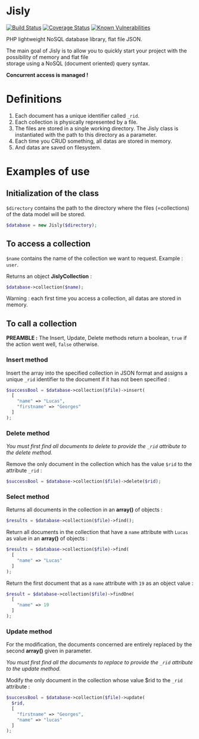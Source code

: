 Jisly
========

[![Build Status](https://travis-ci.org/r0mdau/jisly.svg?branch=master)](https://travis-ci.org/r0mdau/jisly)
[![Coverage Status](https://coveralls.io/repos/github/r0mdau/jisly/badge.svg?branch=master)](https://coveralls.io/github/r0mdau/jisly?branch=master)
[![Known Vulnerabilities](https://snyk.io/test/github/r0mdau/jisly/badge.svg?targetFile=composer.lock)](https://snyk.io/test/github/r0mdau/jisly?targetFile=composer.lock)

PHP lightweight NoSQL database library, flat file JSON.

The main goal of Jisly is to allow you to quickly start your project with the possibility of memory and flat file  
storage using a NoSQL (document oriented) query syntax.

**Concurrent access is managed !**

# Definitions

1. Each document has a unique identifier called `_rid`.
2. Each collection is physically represented by a file.
3. The files are stored in a single working directory. The Jisly class is instantiated with the path to this directory 
as a parameter.
4. Each time you CRUD something, all datas are stored in memory.
5. And datas are saved on filesystem.

# Examples of use

## Initialization of the class

`$directory` contains the path to the directory where the files (=collections) of the data model will be stored.

```php
$database = new Jisly($directory);
```

## To access a collection

`$name` contains the name of the collection we want to request. Example : `user`.

Returns an object **JislyCollection** :
```php
$database->collection($name);
```

Warning : each first time you access a collection, all datas are stored in memory.

## To call a collection

**PREAMBLE :**
The Insert, Update, Delete methods return a boolean, `true` if the action went well, `false` otherwise.

### Insert method

Insert the array into the specified collection in JSON format and assigns a unique `_rid` identifier to the document if 
it has not been specified :
```php
$successBool = $database->collection($file)->insert(
  [
    "name" => "Lucas", 
    "firstname" => "Georges"
  ]
);
```

### Delete method

*You must first find all documents to delete to provide the `_rid` attribute to the delete method.*

Remove the only document in the collection which has the value `$rid` to the attribute `_rid` :
```php
$successBool = $database->collection($file)->delete($rid);
```

### Select method

Returns all documents in the collection in an **array()** of objects :
```php
$results = $database->collection($file)->find();
```

Return all documents in the collection that have a `name` attribute with `Lucas` as value in an **array()** of objects :
```php
$results = $database->collection($file)->find(
  [
    "name" => "Lucas"
  ]
);
```

Return the first document that as a `name` attribute with `19` as an object value :
```php
$result = $database->collection($file)->findOne(
  [
    "name" => 19
  ]
);
```

### Update method

For the modification, the documents concerned are entirely replaced by the second **array()** given in parameter.

*You must first find all the documents to replace to provide the `_rid` attribute to the update method.*

Modify the only document in the collection whose value $rid to the `_rid` attribute :
```php
$successBool = $database->collection($file)->update(
  $rid,
  [
    "firstname" => "Georges", 
    "name" => "lucas"
  ]
);
```